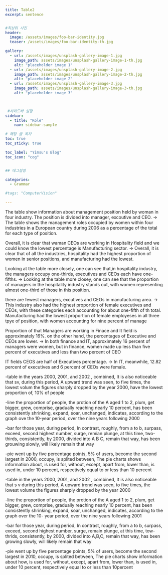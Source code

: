 ```yaml
---
title: Table2
excerpt: sentence


#최상위 사진
header:
  image: /assets/images/foo-bar-identity.jpg
  teaser: /assets/images/foo-bar-identity-th.jpg

gallery:
  - url: /assets/images/unsplash-gallery-image-1.jpg
    image_path: assets/images/unsplash-gallery-image-1-th.jpg
    alt: "placeholder image 1"
  - url: /assets/images/unsplash-gallery-image-2.jpg
    image_path: assets/images/unsplash-gallery-image-2-th.jpg
    alt: "placeholder image 2"
  - url: /assets/images/unsplash-gallery-image-3.jpg
    image_path: assets/images/unsplash-gallery-image-3-th.jpg
    alt: "placeholder image 3"
    


 #사이드바 설정 
sidebar:
  - title: "Role"
    nav: sidebar-sample

# 해당 글 목차
toc: true
toc_sticky: true

toc_label: "Yimsu's Blog"
toc_icon: "cog"


## 테그설정

categories:
  - Grammar

#tags: "ComputerVision"

---
```



The table show information about management position held by woman in four industry. The position is divided into manager, excoutive and CEO.
-> The table shows the management roles occupied by women within four industries in a European country during 2006 as a percentage of the total for each type of position.


Overall, it is clear that waman CEOs are working in Hospitality field and we could know the lowest percentage is Manufacturing sector.
-> Overall, it is clear that of all the industries, hospitality had the highest proportion of women in senior positions, and manufacturing had the lowest.



Looking at the table more closely, one can see that,in hospitality industry, the managers occupy one-thirds, executives and CEOs each have one-fifths.
-> Looking at the table more closey, one can see that the proportion of managers in the hospitality industry stands out, with women representing almost one-third of those in this position. 

there are fewest managers, excutives and CEOs in manufacturing area.
-> This industry also had the highest proportion of female executives and CEOs, with these categories each accounting for about one-fifth of th total.
Manufacturing had the lowest proportion of female employeses in all three tpye of position, with women accounting for nine percent of manage


Proportion of that Managers are working in Finace and It field is approximately 16%. on the other hand, the percentages of Executive and CEOs are lower. 
-> 
In both finance and IT, approximately 16 percent of managers were women, but in finance, women made up less than five percent of executives and less than two percent of CEO

IT fields CEOS are half of Executives percentage.
-> In IT, meanwhile, 12.82 percent of executives and 6 percent of CEOs were female.



-table
in the years 2000, 2001, and 2002  , combined, It is also noticeable that sv,
during this period, A upward trend was seen, to five times, the lowest volum the figures sharply dropped by the year 2000, have the lowest proportion of, 
10% of people

-line
the proportion of people, the protion of the A aged 1 to 2, plum, get bigger,
grew, comprise, gradually reaching nearly 10 percent, has been consistently shrinking, expand, soar, unchanged, indicates, according to the graph ove the 10-year period, over the nine years following 2000

-bar
for those year, during period, In contrast, roughly, from a to b, 
surpass, exceed, second highest number, surge, remian plunge, at this time,
two-thirds, consistently, by 2000, divided into A B C, remain that way,
has been grouwing slowly, will likely remain that way

-pie 
went up by five percentage points, 5% of users, become the second largest in 2000,
occupy, is splited between, The pie charts shows information about, is used for, 
without, except, apart from, lower than, is used in, under 10 percent, respectively equal to or less than 10 percent


-table
in the years 2000, 2001, and 2002  , combined, It is also noticeable that s v during this period, A upward trend was seen, to five times, the lowest volume
the figures sharply dropped by the year 2000

-line
the proportion of people, the protion of the A aged 1 to 2, plum, get bigger,
grew, comprise, gradually reaching nearly 10 percent, has been consistently shrinking, expand, soar, unchanged, indicates, according to the graph over the 10- year period, over the nine years following 2001

-bar
for those year, during period, In contrast, roughly, from a to b,
surpass, exceed, second highest number, surge, remain plunge, at this time,
tow-thrids, consistently, by 2000, divided into A,B,C, remain that way,
has been growing slowly, will likely remain that way

-pie
went up by five percentage points, 5% of users, become the second largest in 2010,
occupy, is splited between, The pie charts show information about how, is used for,
without, except, apart from, lower than, is used in, under 10 percent, respectively equal to or less than 10percent
 